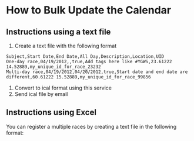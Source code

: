 # How to Bulk Update the Calendar

## Instructions using a text file
1. Create a text file with the following format 
```
Subject,Start Date,End Date,All Day,Description,Location,UID
One-day race,04/19/2012,,true,Add tags here like #YGWS,23.61222 14.52889,my_unique_id_for_race_23232
Multi-day race,04/19/2012,04/20/2012,true,Start date and end date are different,60.61222 15.52889,my_unique_id_for_race_99856
```
1. Convert to ical format using this service
1. Send ical file by email

## Instructions using Excel
You can register a multiple races by creating a text file in the following format:

